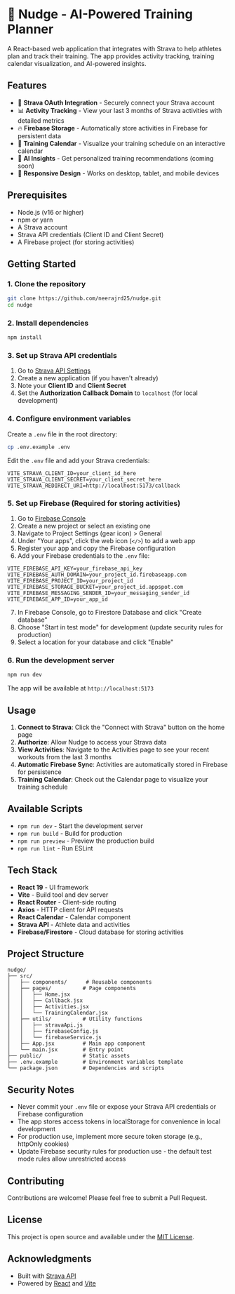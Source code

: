 # 🏃 Nudge - AI-Powered Training Planner

A React-based web application that integrates with Strava to help athletes plan and track their training. The app provides activity tracking, training calendar visualization, and AI-powered insights.

## Features

- 🔐 **Strava OAuth Integration** - Securely connect your Strava account
- 📊 **Activity Tracking** - View your last 3 months of Strava activities with detailed metrics
- 🔥 **Firebase Storage** - Automatically store activities in Firebase for persistent data
- 📅 **Training Calendar** - Visualize your training schedule on an interactive calendar
- 🤖 **AI Insights** - Get personalized training recommendations (coming soon)
- 📱 **Responsive Design** - Works on desktop, tablet, and mobile devices

## Prerequisites

- Node.js (v16 or higher)
- npm or yarn
- A Strava account
- Strava API credentials (Client ID and Client Secret)
- A Firebase project (for storing activities)

## Getting Started

### 1. Clone the repository

```bash
git clone https://github.com/neerajrd25/nudge.git
cd nudge
```

### 2. Install dependencies

```bash
npm install
```

### 3. Set up Strava API credentials

1. Go to [Strava API Settings](https://www.strava.com/settings/api)
2. Create a new application (if you haven't already)
3. Note your **Client ID** and **Client Secret**
4. Set the **Authorization Callback Domain** to `localhost` (for local development)

### 4. Configure environment variables

Create a `.env` file in the root directory:

```bash
cp .env.example .env
```

Edit the `.env` file and add your Strava credentials:

```env
VITE_STRAVA_CLIENT_ID=your_client_id_here
VITE_STRAVA_CLIENT_SECRET=your_client_secret_here
VITE_STRAVA_REDIRECT_URI=http://localhost:5173/callback
```

### 5. Set up Firebase (Required for storing activities)

1. Go to [Firebase Console](https://console.firebase.google.com/)
2. Create a new project or select an existing one
3. Navigate to Project Settings (gear icon) > General
4. Under "Your apps", click the web icon (`</>`) to add a web app
5. Register your app and copy the Firebase configuration
6. Add your Firebase credentials to the `.env` file:

```env
VITE_FIREBASE_API_KEY=your_firebase_api_key
VITE_FIREBASE_AUTH_DOMAIN=your_project_id.firebaseapp.com
VITE_FIREBASE_PROJECT_ID=your_project_id
VITE_FIREBASE_STORAGE_BUCKET=your_project_id.appspot.com
VITE_FIREBASE_MESSAGING_SENDER_ID=your_messaging_sender_id
VITE_FIREBASE_APP_ID=your_app_id
```

7. In Firebase Console, go to Firestore Database and click "Create database"
8. Choose "Start in test mode" for development (update security rules for production)
9. Select a location for your database and click "Enable"

### 6. Run the development server

```bash
npm run dev
```

The app will be available at `http://localhost:5173`

## Usage

1. **Connect to Strava**: Click the "Connect with Strava" button on the home page
2. **Authorize**: Allow Nudge to access your Strava data
3. **View Activities**: Navigate to the Activities page to see your recent workouts from the last 3 months
4. **Automatic Firebase Sync**: Activities are automatically stored in Firebase for persistence
5. **Training Calendar**: Check out the Calendar page to visualize your training schedule

## Available Scripts

- `npm run dev` - Start the development server
- `npm run build` - Build for production
- `npm run preview` - Preview the production build
- `npm run lint` - Run ESLint

## Tech Stack

- **React 19** - UI framework
- **Vite** - Build tool and dev server
- **React Router** - Client-side routing
- **Axios** - HTTP client for API requests
- **React Calendar** - Calendar component
- **Strava API** - Athlete data and activities
- **Firebase/Firestore** - Cloud database for storing activities

## Project Structure

```
nudge/
├── src/
│   ├── components/      # Reusable components
│   ├── pages/          # Page components
│   │   ├── Home.jsx
│   │   ├── Callback.jsx
│   │   ├── Activities.jsx
│   │   └── TrainingCalendar.jsx
│   ├── utils/          # Utility functions
│   │   ├── stravaApi.js
│   │   ├── firebaseConfig.js
│   │   └── firebaseService.js
│   ├── App.jsx         # Main app component
│   └── main.jsx        # Entry point
├── public/             # Static assets
├── .env.example        # Environment variables template
└── package.json        # Dependencies and scripts
```

## Security Notes

- Never commit your `.env` file or expose your Strava API credentials or Firebase configuration
- The app stores access tokens in localStorage for convenience in local development
- For production use, implement more secure token storage (e.g., httpOnly cookies)
- Update Firebase security rules for production use - the default test mode rules allow unrestricted access

## Contributing

Contributions are welcome! Please feel free to submit a Pull Request.

## License

This project is open source and available under the [MIT License](LICENSE).

## Acknowledgments

- Built with [Strava API](https://developers.strava.com/)
- Powered by [React](https://react.dev/) and [Vite](https://vitejs.dev/)

